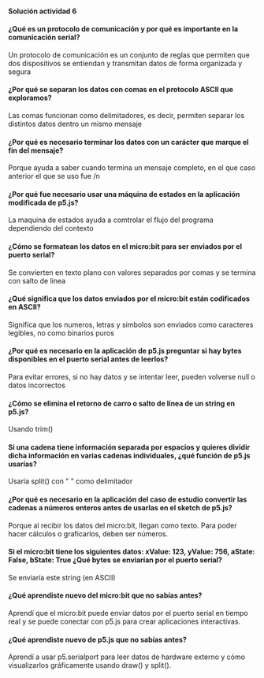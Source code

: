 #### Solución actividad 6

#### ¿Qué es un protocolo de comunicación y por qué es importante en la comunicación serial?
Un protocolo de comunicación es un conjunto de reglas que permiten que dos dispositivos se entiendan y transmitan datos 
de forma organizada y segura 

#### ¿Por qué se separan los datos con comas en el protocolo ASCII que exploramos?
Las comas funcionan como delimitadores, es decir, permiten separar los distintos datos dentro un mismo mensaje 

#### ¿Por qué es necesario terminar los datos con un carácter que marque el fin del mensaje?
Porque ayuda a saber cuando termina un mensaje completo, en el que caso anterior el que se uso fue /n

#### ¿Por qué fue necesario usar una máquina de estados en la aplicación modificada de p5.js?
La maquina de estados ayuda a comtrolar el flujo del programa dependiendo del contexto 

#### ¿Cómo se formatean los datos en el micro:bit para ser enviados por el puerto serial?
Se convierten en texto plano con valores separados por comas y se termina con salto de linea

#### ¿Qué significa que los datos enviados por el micro:bit están codificados en ASCII?
Significa que los numeros, letras y simbolos son enviados como caracteres legibles, no como binarios puros

#### ¿Por qué es necesario en la aplicación de p5.js preguntar si hay bytes disponibles en el puerto serial antes de leerlos?
Para evitar errores, si no hay datos y se intentar leer, pueden volverse null o datos incorrectos

#### ¿Cómo se elimina el retorno de carro o salto de línea de un string en p5.js?
Usando trim()

#### Si una cadena tiene información separada por espacios y quieres dividir dicha información en varias cadenas individuales, ¿qué función de p5.js usarías?

Usaría split() con " " como delimitador

#### ¿Por qué es necesario en la aplicación del caso de estudio convertir las cadenas a números enteros antes de usarlas en el sketch de p5.js?
Porque al recibir los datos del micro:bit, llegan como texto. Para poder hacer cálculos o graficarlos, deben ser números.

#### Si el micro:bit tiene los siguientes datos: xValue: 123, yValue: 756, aState: False, bState: True ¿Qué bytes se enviarían por el puerto serial?
Se enviaría este string (en ASCII)

#### ¿Qué aprendiste nuevo del micro:bit que no sabías antes?
Aprendí que el micro:bit puede enviar datos por el puerto serial en tiempo real y se puede conectar con p5.js para crear aplicaciones interactivas.

#### ¿Qué aprendiste nuevo de p5.js que no sabías antes?
Aprendí a usar p5.serialport para leer datos de hardware externo y cómo visualizarlos gráficamente usando draw() y split().
